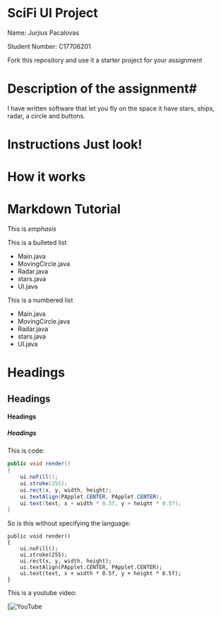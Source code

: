 # SciFi UI Project

Name: Jurjius Pacalovas

Student Number: C17706201

Fork this repository and use it a starter project for your assignment

# Description of the assignment#
I have written software that let you fly on the space it have stars, ships, radar, a circle and buttons.


# Instructions Just look!

# How it works

# Markdown Tutorial

This is *emphasis*

This is a bulleted list

- Main.java
- MovingCircle.java
- Radar.java
- stars.java
- UI.java

This is a numbered list

- Main.java
- MovingCircle.java
- Radar.java
- stars.java
- UI.java


# Headings
## Headings
#### Headings
##### Headings

This is code:

```Java
public void render()
{
	ui.noFill();
	ui.stroke(255);
	ui.rect(x, y, width, height);
	ui.textAlign(PApplet.CENTER, PApplet.CENTER);
	ui.text(text, x + width * 0.5f, y + height * 0.5f);
}
```

So is this without specifying the language:

```
public void render()
{
	ui.noFill();
	ui.stroke(255);
	ui.rect(x, y, width, height);
	ui.textAlign(PApplet.CENTER, PApplet.CENTER);
	ui.text(text, x + width * 0.5f, y + height * 0.5f);
}
```

This is a youtube video:

[![YouTube](https://www.youtube.com/watch?v=74TfkdsWAJA)



